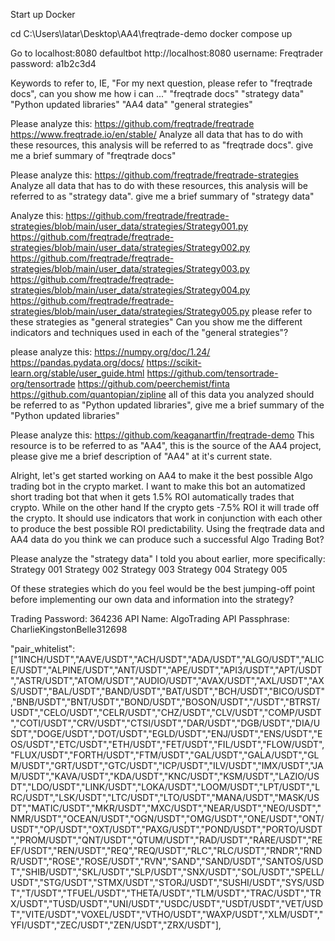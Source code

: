Start up Docker

cd C:\Users\latar\Desktop\AA4\freqtrade-demo
docker compose up

Go to localhost:8080
  defaultbot
  http://localhost:8080
  username: Freqtrader
  password: a1b2c3d4

Keywords to refer to, IE, "For my next question, please refer to "freqtrade docs", can you show me how i can ..."
"freqtrade docs"
"strategy data"
"Python updated libraries"
"AA4 data"
"general strategies"

Please analyze this: 
https://github.com/freqtrade/freqtrade
https://www.freqtrade.io/en/stable/
Analyze all data that has to do with these resources, this analysis will be referred to as "freqtrade docs". give me a brief summary of "freqtrade docs"

Please analyze this: 
https://github.com/freqtrade/freqtrade-strategies
Analyze all data that has to do with these resources, this analysis will be referred to as "strategy data". give me a brief summary of "strategy data"

Analyze this: 
https://github.com/freqtrade/freqtrade-strategies/blob/main/user_data/strategies/Strategy001.py
https://github.com/freqtrade/freqtrade-strategies/blob/main/user_data/strategies/Strategy002.py
https://github.com/freqtrade/freqtrade-strategies/blob/main/user_data/strategies/Strategy003.py
https://github.com/freqtrade/freqtrade-strategies/blob/main/user_data/strategies/Strategy004.py
https://github.com/freqtrade/freqtrade-strategies/blob/main/user_data/strategies/Strategy005.py
please refer to these strategies as "general strategies" Can you show me the different indicators and techniques used in each of the "general strategies"?

please analyze this:
https://numpy.org/doc/1.24/
https://pandas.pydata.org/docs/
https://scikit-learn.org/stable/user_guide.html
https://github.com/tensortrade-org/tensortrade
https://github.com/peerchemist/finta
https://github.com/quantopian/zipline
all of this data you analyzed should be referred to as "Python updated libraries", give me a brief summary of the "Python updated libraries"

Please analyze this: 
https://github.com/keaganartfin/freqtrade-demo
This resource is to be referred to as "AA4", this is the source of the AA4 project, please give me a brief description of "AA4" at it's current state.

Alright, let's get started working on AA4 to make it the best possible Algo trading bot in the crypto market. I want to make this bot an automatized short trading bot that when it gets 1.5% ROI automatically trades that crypto. While on the other hand If the crypto gets -7.5% ROI it will trade off the crypto. It should use indicators that work in conjunction with each other to produce the best possible ROI predictability. Using the freqtrade data and AA4 data do you think we can produce such a successful Algo Trading Bot?

Please analyze the "strategy data" I told you about earlier, more specifically:
Strategy 001
Strategy 002
Strategy 003
Strategy 004
Strategy 005

Of these strategies which do you feel would be the best jumping-off point before implementing our own data and information into the strategy?






Trading Password: 364236
API Name: AlgoTrading
API Passphrase: CharlieKingstonBelle312698





"pair_whitelist": ["1INCH/USDT","AAVE/USDT","ACH/USDT","ADA/USDT","ALGO/USDT","ALICE/USDT","ALPINE/USDT","ANT/USDT","APE/USDT","API3/USDT","APT/USDT","ASTR/USDT","ATOM/USDT","AUDIO/USDT","AVAX/USDT","AXL/USDT","AXS/USDT","BAL/USDT","BAND/USDT","BAT/USDT","BCH/USDT","BICO/USDT","BNB/USDT","BNT/USDT","BOND/USDT","BOSON/USDT","/USDT","BTRST/USDT","CELO/USDT","CELR/USDT","CHZ/USDT","CLV/USDT","COMP/USDT","COTI/USDT","CRV/USDT","CTSI/USDT","DAR/USDT","DGB/USDT","DIA/USDT","DOGE/USDT","DOT/USDT","EGLD/USDT","ENJ/USDT","ENS/USDT","EOS/USDT","ETC/USDT","ETH/USDT","FET/USDT","FIL/USDT","FLOW/USDT","FLUX/USDT","FORTH/USDT","FTM/USDT","GAL/USDT","GALA/USDT","GLM/USDT","GRT/USDT","GTC/USDT","ICP/USDT","ILV/USDT","IMX/USDT","JAM/USDT","KAVA/USDT","KDA/USDT","KNC/USDT","KSM/USDT","LAZIO/USDT","LDO/USDT","LINK/USDT","LOKA/USDT","LOOM/USDT","LPT/USDT","LRC/USDT","LSK/USDT","LTC/USDT","LTO/USDT","MANA/USDT","MASK/USDT","MATIC/USDT","MKR/USDT","MXC/USDT","NEAR/USDT","NEO/USDT","NMR/USDT","OCEAN/USDT","OGN/USDT","OMG/USDT","ONE/USDT","ONT/USDT","OP/USDT","OXT/USDT","PAXG/USDT","POND/USDT","PORTO/USDT","PROM/USDT","QNT/USDT","QTUM/USDT","RAD/USDT","RARE/USDT","REEF/USDT","REN/USDT","REQ","REQ/USDT","RLC","RLC/USDT","RNDR","RNDR/USDT","ROSE","ROSE/USDT","RVN","SAND","SAND/USDT","SANTOS/USDT","SHIB/USDT","SKL/USDT","SLP/USDT","SNX/USDT","SOL/USDT","SPELL/USDT","STG/USDT","STMX/USDT","STORJ/USDT","SUSHI/USDT","SYS/USDT","T/USDT","TFUEL/USDT","THETA/USDT","TLM/USDT","TRAC/USDT","TRX/USDT","TUSD/USDT","UNI/USDT","USDC/USDT","USDT/USDT","VET/USDT","VITE/USDT","VOXEL/USDT","VTHO/USDT","WAXP/USDT","XLM/USDT","YFI/USDT","ZEC/USDT","ZEN/USDT","ZRX/USDT"],